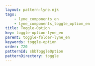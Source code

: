 ```yaml
---
layout: pattern-lyne.njk
tags: 
    - lyne_components_en
    - lyne_components_toggle_option_en
title: Toggle-Option
key: toggle-option-lyne_en
parent: toggle-folder-lyne_en
keywords: toggle-option
order: 720
patternId: sbbToggleOption
patternDirectory: toggle
---
```

